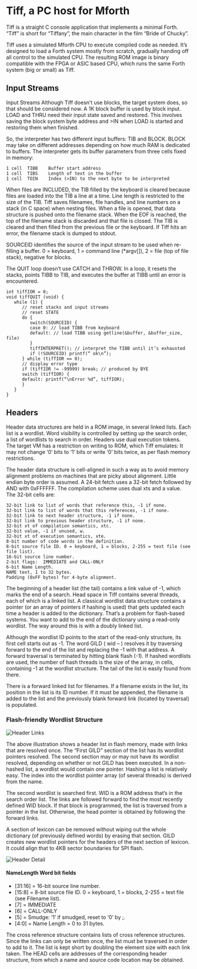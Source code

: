 # Tiff, a PC host for Mforth

Tiff is a straight C console application that implements a minimal Forth. “Tiff” is short for “Tiffany”, the main character in the film “Bride of Chucky”.

Tiff uses a simulated Mforth CPU to execute compiled code as needed. It’s designed to load a Forth system mostly from scratch, 
gradually handing off all control to the simulated CPU. The resulting ROM image is binary compatible with the FPGA or ASIC based CPU,
which runs the same Forth system (big or small) as Tiff.

## Input Streams

Input Streams
Although Tiff doesn’t use blocks, the target system does, so that should be considered now. A 1K block buffer is used by block input. LOAD and THRU need their input state saved and restored. This involves saving the block system byte address and >IN when LOAD is started and restoring them when finished.

So, the interpreter has two different input buffers: TIB and BLOCK. BLOCK may take on different addresses depending on how much RAM is dedicated to buffers. The interpreter gets its buffer parameters from three cells fixed in memory:

```
1 cell	TIBB	Buffer start address
1 cell	TIBS	Length of text in the buffer
1 cell	TOIN	Index (>IN) to the next byte to be interpreted
```

When files are INCLUDED, the TIB filled by the keyboard is cleared because files are loaded into the TIB a line at a time. Line length is restricted to the size of the TIB. Tiff saves filenames, file handles, and line numbers on a stack (in C space) when nesting files. When a file is opened, that data structure is pushed onto the filename stack. When the EOF is reached, the top of the filename stack is discarded and that file is closed. The TIB is cleared and then filled from the previous file or the keyboard. If Tiff hits an error, the filename stack is dumped to stdout.

SOURCEID identifies the source of the input stream to be used when re-filling a buffer. 0 = keyboard, 1 = command line (*argv[]), 2 = file (top of file stack), negative for blocks.

The QUIT loop doesn’t use CATCH and THROW. In a loop, it resets the stacks, points TIBB to TIB, and executes the buffer at TIBB until an error is encountered. 

```
int tiffIOR = 0;
void tiffQUIT (void) {
   while (1) {
      // reset stacks and input streams
      // reset STATE
      do {
         switch(SOURCEID) {
         case 0: // load TIBB from keyboard
         default: // load TIBB using getline(&buffer, &buffer_size, file)
         }
         tiffINTERPRET(); // interpret the TIBB until it’s exhausted
         if (!SOURCEID) printf(“ ok\n”);
      } while (tiffIOR == 0);
      // display error type 
      if (tiffIOR != -99999) break; // produced by BYE
      switch (tiffIOR) {
      default: printf(“\nError %d”, tiffIOR);
      }
   } 
}
```

## Headers

Header data structures are held in a ROM image, in several linked lists. Each list is a wordlist. Word visibility is controlled by setting up the search order, a list of wordlists to search in order. Headers use dual execution tokens. The target VM has a restriction on writing to ROM, which Tiff emulates: It may not change ‘0’ bits to ‘1’ bits or write ‘0’ bits twice, as per flash memory restrictions.

The header data structure is cell-aligned in such a way as to avoid memory alignment problems on machines that are picky about alignment. Little endian byte order is assumed. A 24-bit fetch uses a 32-bit fetch followed by AND with 0xFFFFFF. The compilation scheme uses dual xts and a value. The 32-bit cells are:

```
32-bit link to list of words that reference this, -1 if none.
32-bit link to list of words that this references, -1 if none.
32-bit link to next header structure, -1 if none.
32-bit link to previous header structure, -1 if none.
32-bit xt of compilation semantics, xtc.
32-bit value, -1 if unused, w.
32-bit xt of execution semantics, xte.
8-bit number of code words in the definition.
8-bit source file ID. 0 = keyboard, 1 = blocks, 2-255 = text file (see file list).
16-bit source line number.	
2-bit flags:  IMMEDIATE and CALL-ONLY 
6-bit Name Length.
NAME text, 1 to 32 bytes.
Padding (0xFF bytes) for 4-byte alignment.
```

The beginning of a header list (the tail) contains a link value of -1, which marks the end of a search. Head space in Tiff contains several threads, each of which is a linked list. A classical wordlist data structure contains a pointer (or an array of pointers if hashing is used) that gets updated each time a header is added to the dictionary. That’s a problem for flash-based systems. You want to add to the end of the dictionary using a read-only wordlist. The way around this is with a doubly linked list. 

Although the wordlist ID points to the start of the read-only structure, its first cell starts out as -1. The word GILD ( wid – ) resolves it by traversing forward to the end of the list and replacing the -1 with that address. A forward traversal is terminated by hitting blank flash (-1). If hashed wordlists are used, the number of hash threads is the size of the array, in cells, containing -1 at the wordlist structure. The tail of the list is easily found from there.

There is a forward linked list for filenames. If a filename exists in the list, its position in the list is its ID number. If it must be appended, the filename is added to the list and the previously blank forward link (located by traversal) is populated.

### Flash-friendly Wordlist Structure
![Header Links](Mforth/Tiff/doc/header.png "Header Lists in Flash")

The above illustration shows a header list in flash memory, made with links that are resolved once. The “First GILD” section of the list has its wordlist pointers resolved. The second section may or may not have its wordlist resolved, depending on whether or not GILD has been executed. In a non-hashed list, a wordlist would contain one pointer. Hashing a list is relatively easy. The index into the wordlist pointer array (of several threads) is derived from the name.

The second wordlist is searched first. WID is a ROM address that’s in the search order list. The links are followed forward to find the most recently defined WID block. If that block is programmed, the list is traversed from a pointer in the list. Otherwise, the head pointer is obtained by following the forward links.

A section of lexicon can be removed without wiping out the whole dictionary (of previously defined words) by erasing that section. GILD creates new wordlist pointers for the headers of the next section of lexicon. It could align that to 4KB sector boundaries for SPI flash.

![Header Detail](Mforth/Tiff/doc/headstruct.png "Header Detail")

#### NameLength Word bit fields
- [31:16] = 16-bit source line number.
- [15:8] = 8-bit source file ID. 0 = keyboard, 1 = blocks, 2-255 = text file (see Filename list).
- [7] = IMMEDIATE
- [6] = CALL-ONLY
- [5] = Smudge: ‘1’ if smudged, reset to ‘0’ by ;.
- [4:0] = Name Length = 0 to 31 bytes.

The cross reference structure contains lists of cross reference structures. Since the links can only be written once, the list must be traversed in order to add to it. The list is kept short by doubling the element size with each link taken. The HEAD cells are addresses of the corresponding header structure, from which a name and source code location may be obtained.




